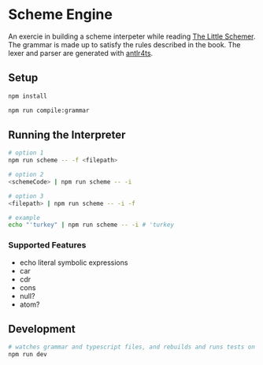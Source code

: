 # Scheme Engine

An exercie in building a scheme interpeter while reading [The Little Schemer](https://mitpress.mit.edu/books/little-schemer-fourth-edition). The grammar is made up to satisfy the rules described in the book. The lexer and parser are generated with [antlr4ts](https://www.npmjs.com/package/antlr4ts).

## Setup

```bash
npm install

npm run compile:grammar
```

## Running the Interpreter

```bash
# option 1
npm run scheme -- -f <filepath>

# option 2
<schemeCode> | npm run scheme -- -i

# option 3
<filepath> | npm run scheme -- -i -f

# example
echo "'turkey" | npm run scheme -- -i # 'turkey
```

### Supported Features

- echo literal symbolic expressions
- car
- cdr
- cons
- null?
- atom?

## Development

```bash
# watches grammar and typescript files, and rebuilds and runs tests on changes
npm run dev
```
